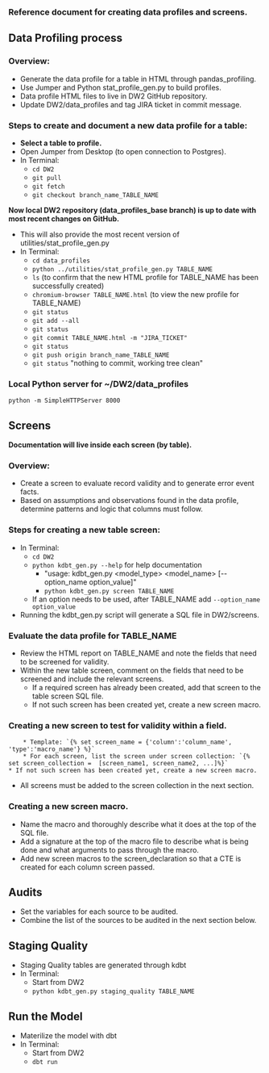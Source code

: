 ### Reference document for creating data profiles and screens.

## Data Profiling process
### Overview:
* Generate the data profile for a table in HTML through pandas_profiling.
* Use Jumper and Python stat_profile_gen.py to build profiles.
* Data profile HTML files to live in DW2 GitHub repository.
* Update DW2/data_profiles and tag JIRA ticket in commit message.

### Steps to create and document a new data profile for a table:
* **Select a table to profile.**
* Open Jumper from Desktop (to open connection to Postgres).
* In Terminal:
    * `cd DW2`
    * `git pull`
    * `git fetch`
    * `git checkout branch_name_TABLE_NAME`

**Now local DW2 repository (data_profiles_base branch) is up to date with most recent changes on GitHub.**
* This will also provide the most recent version of utilities/stat_profile_gen.py
* In Terminal:
    * `cd data_profiles`
    * `python ../utilities/stat_profile_gen.py TABLE_NAME`
    * `ls` (to confirm that the new HTML profile for TABLE_NAME has been successfully created)
    * `chromium-browser TABLE_NAME.html` (to view the new profile for TABLE_NAME)
    * `git status`
    * `git add --all`
    * `git status`
    * `git commit TABLE_NAME.html -m "JIRA_TICKET"`
    * `git status`
    * `git push origin branch_name_TABLE_NAME`
    * `git status` "nothing to commit, working tree clean"

### Local Python server for ~/DW2/data_profiles
`python -m SimpleHTTPServer 8000`


## Screens
**Documentation will live inside each screen (by table).**
### Overview:
* Create a screen to evaluate record validity and to generate error event facts.
* Based on assumptions and observations found in the data profile, determine patterns and logic that columns must follow.

### Steps for creating a new table screen:
* In Terminal:
    * `cd DW2`
    * `python kdbt_gen.py --help` for help documentation
        * "usage: kdbt_gen.py <model_type> <model_name> [--option_name option_value]"
        * `python kdbt_gen.py screen TABLE_NAME`
    * If an option needs to be used, after TABLE_NAME add `--option_name option_value`
* Running the kdbt_gen.py script will generate a SQL file in DW2/screens.

### Evaluate the data profile for TABLE_NAME
* Review the HTML report on TABLE_NAME and note the fields that need to be screened for validity.
* Within the new table screen, comment on the fields that need to be screened and include the relevant screens.
    * If a required screen has already been created, add that screen to the table screen SQL file.
    * If not such screen has been created yet, create a new screen macro.

### Creating a new screen to test for validity within a field.
        * Template: `{% set screen_name = {'column':'column_name', 'type':'macro_name'} %}`
        * For each screen, list the screen under screen collection: `{% set screen_collection =  [screen_name1, screen_name2, ...]%}`
    * If not such screen has been created yet, create a new screen macro.
* All screens must be added to the screen collection in the next section.

### Creating a new screen macro.
* Name the macro and thoroughly describe what it does at the top of the SQL file.
* Add a signature at the top of the macro file to describe what is being done and what arguments to pass through the macro.
* Add new screen macros to the screen_declaration so that a CTE is created for each column screen passed.


## Audits
* Set the variables for each source to be audited.
* Combine the list of the sources to be audited in the next section below.


## Staging Quality
* Staging Quality tables are generated through kdbt
* In Terminal:
    * Start from DW2
    * `python kdbt_gen.py staging_quality TABLE_NAME`


## Run the Model
* Materilize the model with dbt
* In Terminal:
    * Start from DW2
    * `dbt run`

